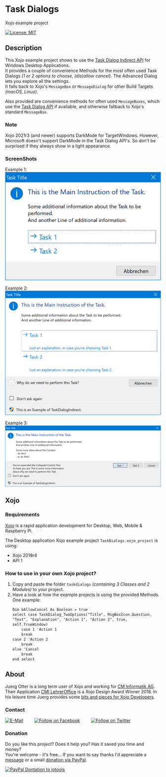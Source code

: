# Task Dialogs
Xojo example project

[![License: MIT](https://img.shields.io/badge/License-MIT-green.svg)](LICENSE)

## Description
This Xojo example project shows to use the [Task Dialog Indirect API](https://docs.microsoft.com/en-us/windows/win32/api/commctrl/nf-commctrl-taskdialogindirect) for Windows Desktop Applications.  
It provides a couple of convenience Methods for the most often used Task Dialogs *(1 or 2 options to choose, (dis)allow cancel)*. The Advanced Dialog lets you explore all the settings.  
It falls back to Xojo's ```MessageBox``` or ```MessageDialog``` for other Build Targets *(macOS, Linux)*.

Also provided are convenience methods for often used ```MessageBoxes```, which use the [Task Dialog API](https://docs.microsoft.com/en-us/windows/win32/api/commctrl/nf-commctrl-taskdialog) if available, and otherwise fallback to Xojo's standard ```MessageBox```.

### Note
Xojo 2021r3 (and newer) supports DarkMode for TargetWindows.
However, Microsoft doesn't support DarkMode in the Task Dialog API's. So don't be surprised if they always show in a light appearance.

### ScreenShots
Example 1:  
![ScreenShot: Example 1](screenshots/TaskDialogIndirect_1.png?raw=true)

Example 2:  
![ScreenShot: Example 2](screenshots/TaskDialogIndirect_2.png?raw=true)

Example 3:  
![ScreenShot: Example 3](screenshots/TaskDialogIndirect_3.png?raw=true)

## Xojo
### Requirements
[Xojo](https://www.xojo.com/) is a rapid application development for Desktop, Web, Mobile & Raspberry Pi.  

The Desktop application Xojo example project ```TaskDialogs.xojo_project``` is using:
- Xojo 2018r4
- API 1

### How to use in your own Xojo project?
1. Copy and paste the folder ```taskdialogs``` *(containing 3 Classes and 2 Modules)* to your project.
2. Have a look at how the example projects is using the provided Methods. One example:  
    ```
    Dim bAllowCancel As Boolean = true
    select case TaskDialog_TwoOptions("Title", MsgBoxIcon.Question, "Text", "Explanation", "Action 1", "Action 2", true, self.TrueWindow)
        case 1 'Action 1
        break
    case 2 'Action 2
        break
    else 'Cancel
        break
    end select
    ```

## About
Juerg Otter is a long term user of Xojo and working for [CM Informatik AG](https://cmiag.ch/). Their Application [CMI LehrerOffice](https://cmi-bildung.ch/) is a Xojo Design Award Winner 2018. In his leisure time Juerg provides some [bits and pieces for Xojo Developers](https://www.jo-tools.ch/).

### Contact
[![E-Mail](https://img.shields.io/static/v1?style=social&label=E-Mail&message=xojo@jo-tools.ch)](mailto:xojo@jo-tools.ch)
&emsp;&emsp;
[![Follow on Facebook](https://img.shields.io/static/v1?style=social&logo=facebook&label=Facebook&message=juerg.otter)](https://www.facebook.com/juerg.otter)
&emsp;&emsp;
[![Follow on Twitter](https://img.shields.io/twitter/follow/juergotter?style=social)](https://twitter.com/juergotter)

### Donation
Do you like this project? Does it help you? Has it saved you time and money?  
You're welcome - it's free... If you want to say thanks I'd appreciate a [message](mailto:xojo@jo-tools.ch) or a small [donation via PayPal](https://paypal.me/jotools).  

[![PayPal Dontation to jotools](https://img.shields.io/static/v1?style=social&logo=paypal&label=PayPal&message=jotools)](https://paypal.me/jotools)
